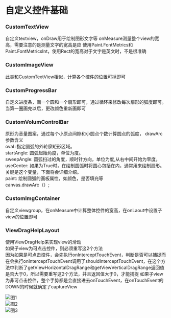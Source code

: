 # 自定义控件基础
### CustomTextView
自定义textview，onDraw用于绘制图形文字等
onMeasure测量整个view的宽高，需要注意的是测量文字的宽高是应
使用Paint.FontMetrics和Paint.FontMetricsInt，使用Rect的宽高对于文字是英文时，不是很准确

### CustomImageView
此类和CustomTextView相似，计算各个控件的位置可掉即可

### CustomProgressBar
自定义进度条，画一个圆和一个扇形即可，通过循环来修改每次扇形的弧度即可。当第一圈画完以后，更改颜色重新画即可

### CustomVolumControlBar
原形为音量图案，通过每个小原点间隙和小圆点个数计算圆点的弧度，
drawArc 参数含义<br>
oval :指定圆弧的外轮廓矩形区域。<br>
startAngle: 圆弧起始角度，单位为度。<br>
sweepAngle: 圆弧扫过的角度，顺时针方向，单位为度,从右中间开始为零度。<br>
useCenter: 如果为True时，在绘制圆弧时将圆心包括在内，通常用来绘制扇形。关键是这个变量，下面将会详细介绍。<br>
paint: 绘制圆弧的画板属性，如颜色，是否填充等<br>
canvas.drawArc（）;<br>

### CustomImgContainer
自定义viewgroup，在onMeasure中计算整体控件的宽高，在onLaout中设置子view的位置即可

### ViewDragHelpLayout
使用ViewDragHelp来实现view的滑动<br>
如果子view为可点击控件，则必须重写这2个方法<br>
因为如果是可点击控件，会先执行onInterceptTouchEvent，判断是否可以捕捉而在会执行onInterceptTouchEvent调用了shouldInterceptTouchEvent，在这个方法中判断了getViewHorizontalDragRange和getViewVerticalDragRange返回值是否大于0，所以需要重写这2个方法，并且返回值大于0，才能捕捉
如果子view为非可点击控件，整个手势都是会直接进去onTouchEvent，在onTouchEvent的DOWN的时候就确定了captureView


![图1](../imgs/one.jpg)<br>
![图2](../imgs/two.jpg)<br>
![图3](../imgs/three.jpg)<br>
